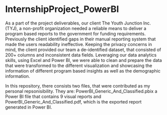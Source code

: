 # InternshipProject_PowerBI

As a part of the project deliverables, our client The Youth Junction Inc. (TYJ), a non-profit organization needed a reliable means to deliver a program based reports to the government for funding requirements. Previously the client identified gaps in their manual reporting system that made the users readability ineffective. Keeping the privacy concerns in mind, the client provided our team a de-identified dataset, that consisted of 200+ columns and inconsistent data fields. Leveraging our data analytics skills, using Excel and Power BI, we were able to clean and prepare the data that were transformed to the different visualization and showcasing the information of different program based insights as well as the demographic information. 

In this repository, there consists two files, that were contributed as my personal repsonisibility. They are: 
PowerBI_Generic_And_Classified.pbix a Power BI file that contains 9 visual reports and PowerBI_Generic_And_Classified.pdf, which is the exported report generated in Power BI.
